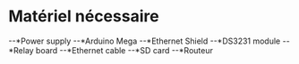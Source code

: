 # Matériel nécessaire

--*Power supply
--*Arduino Mega
--*Ethernet Shield
--*DS3231 module
--*Relay board
--*Ethernet cable
--*SD card
--*Routeur
